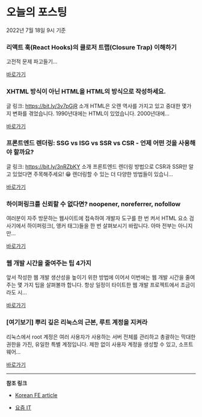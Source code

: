 # 오늘의 포스팅 
2022년 7월 18일 9시 기준 

###  리액트 훅(React Hooks)의 클로저 트랩(Closure Trap) 이해하기 

 고전적 문제 파고들기... 

 [바로가기](https://kofearticle.substack.com/p/korean-fe-article-react-hooks-closure) 

###  XHTML 방식이 아닌 HTML을 HTML의 방식으로 작성하세요. 

 글 링크: https://bit.ly/3v7pGjR 소개 HTML은 오랜 역사를 가지고 있고 중대한 몇가지 변화를 겪었습니다. 1990년대에는 HTML이 있었습니다. 2000년대에... 

 [바로가기](https://kofearticle.substack.com/p/korean-fe-article-xhtml-html-html) 

###  프론트엔드 렌더링: SSG vs ISG vs SSR vs CSR - 언제 어떤 것을 사용해야 할까요? 

 글 링크: https://bit.ly/3nRZbKY 소개 프론트엔드 렌더링 방법으로 CSR과 SSR만 알고 있었다면 주목해주세요! 😁 렌더링할 수 있는 더 다양한 방법들이 있습니... 

 [바로가기](https://kofearticle.substack.com/p/korean-fe-article-ssg-vs-isg-vs-ssr) 

### 하이퍼링크를 신뢰할 수 없다면? noopener, noreferrer, nofollow 

 여러분이 자주 방문하는 웹사이트에 접속하여 개발자 도구를 한 번 켜서 HTML 요소 검사기에서 하이퍼링크(<a>, 앵커 태그)들을 한 번 살펴보시기 바랍니다. 아마 전부는 아니지만... 

 [바로가기](https://yozm.wishket.com/magazine/detail/1586/) 

### 웹 개발 시간을 줄여주는 팁 4가지 

 앞서 작성한 웹 개발 생산성을 높이기 위한 방법에 이어서 이번에는 웹 개발 시간을 줄여주는 몇 가지 팁을 살펴볼까 합니다. 항상 일정이 타이트한 웹 개발 프로젝트에서 조금이라도 시... 

 [바로가기](https://yozm.wishket.com/magazine/detail/1585/) 

### [여기보기] 뿌리 깊은 리눅스의 근본, 루트 계정을 지켜라 

 리눅스에서 root 계정은 여러 사용자가 사용하는 서버 전체를 관리하고 총괄하는 막대한 권한을 가진, 유일한 특별 계정입니다. 제한 없이 사용자 계정을 생성할 수 있고, 소프트웨어... 

 [바로가기](https://yozm.wishket.com/magazine/detail/1583/) 

---

**참조 링크**

- [Korean FE article](https://kofearticle.substack.com) 

- [요즘 IT](https://yozm.wishket.com/magazine) 

